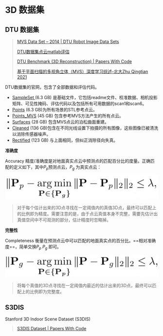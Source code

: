 # 3D 数据集

## DTU 数据集

> [MVS Data Set – 2014 | DTU Robot Image Data Sets](https://roboimagedata.compute.dtu.dk/?page_id=36)
>
> [DTU数据集点云matlab评估](https://www.bilibili.com/read/cv20816657)
>
> [DTU Benchmark (3D Reconstruction) | Papers With Code](https://paperswithcode.com/sota/3d-reconstruction-on-dtu)
>
> [基于平面扫描的多视角立体（MVS）深度学习综述-北大Zhu Qingtian 2021 ](https://zhuanlan.zhihu.com/p/601274355)



DTU数据集的官网，包含了全部数据和评估代码。

- [SampleSet ](https://link.zhihu.com/?target=http%3A//roboimagedata2.compute.dtu.dk/data/MVS/SampleSet.zip)(6.3 GB) 是基础文件，它包括readme文件、校准数据、相机投影矩阵、可见性掩码、评估代码以及包括所有可用数据的scan1和scan6。
- [Points](https://link.zhihu.com/?target=http%3A//roboimagedata2.compute.dtu.dk/data/MVS/Points.zip) (6.3 GB)为所有场景的STL参考点云。
- [Points_MVS](https://link.zhihu.com/?target=http%3A//roboimagedata2.compute.dtu.dk/data/MVS/Points_MVS.zip) (45 GB) 包含参考MVS方法产生的所有点云。
- [Surfaces](https://link.zhihu.com/?target=http%3A//roboimagedata2.compute.dtu.dk/data/MVS/Surfaces.zip) (28 GB) 包含MVS点云的泊松曲面重建。
- [Cleaned](https://link.zhihu.com/?target=http%3A//roboimagedata2.compute.dtu.dk/data/MVS/Cleaned.zip) (136 GB)包含在不同光线设置下拍摄的所有图像，这些图像已被清洗以消除传感器噪声。
- [Rectified](https://link.zhihu.com/?target=http%3A//roboimagedata2.compute.dtu.dk/data/MVS/Rectified.zip) (123 GB) 与上面相同，但纠正消除径向失真。



**准确度** 

Accuracy 精度/准确度是对地面真实点云中预测点的匹配百分比的度量。正确匹配的定义如下，其中$P_p$预测点云，$P_g$ 为真实点云：

<img src="https://raw.githubusercontent.com/Overmind7/images/main/img/image-20230527102814100.png" alt="image-20230527102814100" style="zoom:50%;" />

> 对于每个估计出来的3D点寻找在一定阈值内的真值3D点，最终可以匹配上的比例即为精度。需要注意的是，由于点云真值本身不完整，需要先估计出真值空间中不可观测的部分，估计精度时忽略掉。



**完整性** 

Completeness 衡量在预测点云中可以匹配的地面真实点的百分比。==相对准确度==，简单交换$P_p$ $P_g$ 即可。

<img src="https://raw.githubusercontent.com/Overmind7/images/main/img/image-20230527102912633.png" alt="image-20230527102912633" style="zoom:50%;" />

> 将每个真值的3D点寻找在一定阈值内最近的估计出来的3D点，最终可以匹配上的比例即为完整度。



## S3DIS 

Stanford 3D Indoor Scene Dataset (S3DIS)

> [S3DIS Dataset | Papers With Code](https://paperswithcode.com/dataset/s3dis)
>
> 